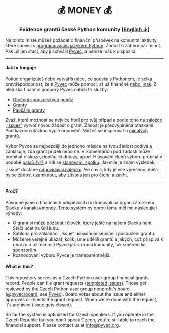 <h1 align="center">💰 MONEY 💰</h1>
<h3 align="center">Evidence grantů české Python komunity (<a href="#english">English ↓</a>)</h3>

Na tomto místě můžeš požádat o finanční příspěvek na komunitní aktivity, které souvisí s [programovacím jazykem Python](https://python.cz). Žádost ti zabere pár minut. Pak už jen stačí, aby ji schválil [Pyvec](https://pyvec.org/), a peníze máš k dispozici.

---

#### Jak to funguje

Pokud organizuješ nebo vytváříš něco, co souvisí s Pythonem, je velká pravděpodobnost, že ti [Pyvec](https://pyvec.org/) může pomoci, ať už finančně [nebo jinak](https://docs.pyvec.org/operations/support.html). Z hlediska finanční podpory Pyvec nabízí tři služby:

- [Otočení sponzorských peněz](https://docs.pyvec.org/operations/support-money.html#otoceni-sponzorskych-penez)
- [Granty](https://docs.pyvec.org/operations/support-money.html#granty)
- [Paušální granty](https://docs.pyvec.org/operations/support-money.html#pausalni-granty)

Zvaž, která možnost se nejvíce hodí pro tvůj případ a podle toho na [záložce „Issues“](https://github.com/pyvec/money/issues) vytvoř novou žádost o grant. Žádost je předvyplněná otázkami. Pod každou otázkou vyplň odpověď. Můžeš se inspirovat u [minulých grantů](https://github.com/pyvec/money/issues?q=is%3Aissue).

Výbor Pyvce se nejpozději do jednoho měsíce na tvou žádost podívá a zahlasuje, zda grant přidělí nebo ne. V komentářích pod žádostí může probíhat diskuze, doplňující dotazy, apod. Hlasování členů výboru probíhá v podobě [palců 👍👎](https://github.blog/2016-03-10-add-reactions-to-pull-requests-issues-and-comments/) a řídí se [stanovami spolku](https://docs.pyvec.org/operations/bylaws.html#usnasenischopnost-vyboru). Jakmile je znám výsledek, „Issue“ dostane [odpovídající nálepku](https://github.com/pyvec/money/labels). Ve chvíli, kdy je vše vyřešeno, měla by se žádost [uzamknout](https://help.github.com/en/github/building-a-strong-community/locking-conversations), aby zůstala jen pro čtení, a zavřít.

---


#### Proč?

Původně jsme o finančních příspěvcích rozhodovali na organizátorském Slacku v kanálu [#money](https://app.slack.com/client/T12KEU0G4/C9E81JFS5). Tento systém by oproti tomu měl mít následující výhody:

- O grant si může požádat i člověk, který ještě na našem Slacku není. Stačí účet na GitHubu.
- Šablona pro zakládání „Issue“ usnadňuje sepsání i posouzení grantu.
- Můžeme veřejně ukázat, kolik jsme udělili grantů a jakých, což přispívá k obrazu o užitečnosti Pyvce jak v rámci komunity, tak směrem ke sponzorům.
- Rozhodování výboru Pyvce je transparentnější.


<a name="english"></a>

#### What is this?

This repository serves as a Czech Python user group financial grants record. People can file grant requests ([templated](https://github.com/pyvec/money/tree/master/.github/ISSUE_TEMPLATE) [issues](https://github.com/pyvec/money/issues)). Those get reviewed by the Czech Python user group nonprofit's board ([@pyvec/board](https://github.com/orgs/pyvec/teams/board), see [Pyvec](https://pyvec.org/en/)). Board votes about the issue and either approves or rejects the grant request. When we're done with the request, it's archived (issue gets closed).

So far the system is optimized for Czech speakers. If you operate in the Czech Republic but you don't speak Czech, you're still able to reach the financial support. Please contact us at info@pyvec.org.
